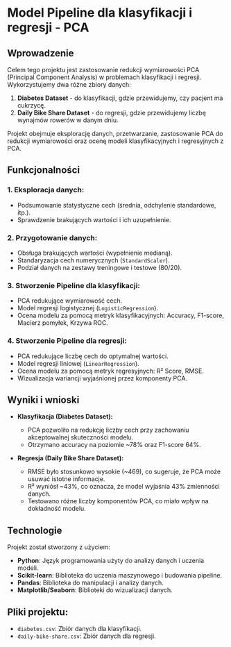 # Model Pipeline dla klasyfikacji i regresji - PCA

## Wprowadzenie

Celem tego projektu jest zastosowanie redukcji wymiarowości PCA (Principal Component Analysis) w problemach klasyfikacji i regresji. Wykorzystujemy dwa różne zbiory danych:
1. **Diabetes Dataset** - do klasyfikacji, gdzie przewidujemy, czy pacjent ma cukrzycę.
2. **Daily Bike Share Dataset** - do regresji, gdzie przewidujemy liczbę wynajmów rowerów w danym dniu.

Projekt obejmuje eksplorację danych, przetwarzanie, zastosowanie PCA do redukcji wymiarowości oraz ocenę modeli klasyfikacyjnych i regresyjnych z PCA.

## Funkcjonalności

### 1. Eksploracja danych:
   - Podsumowanie statystyczne cech (średnia, odchylenie standardowe, itp.).
   - Sprawdzenie brakujących wartości i ich uzupełnienie.

### 2. Przygotowanie danych:
   - Obsługa brakujących wartości (wypełnienie medianą).
   - Standaryzacja cech numerycznych (`StandardScaler`).
   - Podział danych na zestawy treningowe i testowe (80/20).

### 3. Stworzenie Pipeline dla klasyfikacji:
   - PCA redukujące wymiarowość cech.
   - Model regresji logistycznej (`LogisticRegression`).
   - Ocena modelu za pomocą metryk klasyfikacyjnych: Accuracy, F1-score, Macierz pomyłek, Krzywa ROC.

### 4. Stworzenie Pipeline dla regresji:
   - PCA redukujące liczbę cech do optymalnej wartości.
   - Model regresji liniowej (`LinearRegression`).
   - Ocena modelu za pomocą metryk regresyjnych: R² Score, RMSE.
   - Wizualizacja wariancji wyjaśnionej przez komponenty PCA.

## Wyniki i wnioski

- **Klasyfikacja (Diabetes Dataset):**
  - PCA pozwoliło na redukcję liczby cech przy zachowaniu akceptowalnej skuteczności modelu.
  - Otrzymano accuracy na poziomie ~78% oraz F1-score 64%.

- **Regresja (Daily Bike Share Dataset):**
  - RMSE było stosunkowo wysokie (~469), co sugeruje, że PCA może usuwać istotne informacje.
  - R² wyniósł ~43%, co oznacza, że model wyjaśnia 43% zmienności danych.
  - Testowano różne liczby komponentów PCA, co miało wpływ na dokładność modelu.

## Technologie

Projekt został stworzony z użyciem:
- **Python**: Język programowania użyty do analizy danych i uczenia modeli.
- **Scikit-learn**: Biblioteka do uczenia maszynowego i budowania pipeline.
- **Pandas**: Biblioteka do manipulacji i analizy danych.
- **Matplotlib/Seaborn**: Biblioteki do wizualizacji danych.

## Pliki projektu:
- `diabetes.csv`: Zbiór danych dla klasyfikacji.
- `daily-bike-share.csv`: Zbiór danych dla regresji.



